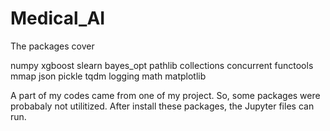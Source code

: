 # Medical_AI

The packages cover

numpy
xgboost
slearn
bayes_opt
pathlib
collections
concurrent
functools
mmap
json
pickle
tqdm
logging
math
matplotlib

A part of my codes came from one of my project. So, some packages were probabaly not utilitized. After install these packages, the Jupyter files can run.
